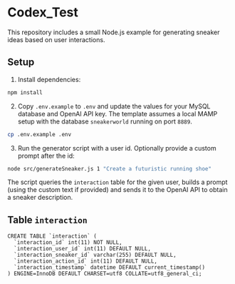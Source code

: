 # Codex_Test

This repository includes a small Node.js example for generating sneaker ideas based on user interactions.

## Setup

1. Install dependencies:

```bash
npm install
```

2. Copy `.env.example` to `.env` and update the values for your MySQL database and OpenAI API key.
   The template assumes a local MAMP setup with the database `sneakerworld` running on port `8889`.

```bash
cp .env.example .env
```

3. Run the generator script with a user id. Optionally provide a custom prompt after the id:

```bash
node src/generateSneaker.js 1 "Create a futuristic running shoe"
```

The script queries the `interaction` table for the given user, builds a prompt (using the custom text if provided) and sends it to the OpenAI API to obtain a sneaker description.

## Table `interaction`

```
CREATE TABLE `interaction` (
  `interaction_id` int(11) NOT NULL,
  `interaction_user_id` int(11) DEFAULT NULL,
  `interaction_sneaker_id` varchar(255) DEFAULT NULL,
  `interaction_action_id` int(11) DEFAULT NULL,
  `interaction_timestamp` datetime DEFAULT current_timestamp()
) ENGINE=InnoDB DEFAULT CHARSET=utf8 COLLATE=utf8_general_ci;
```
